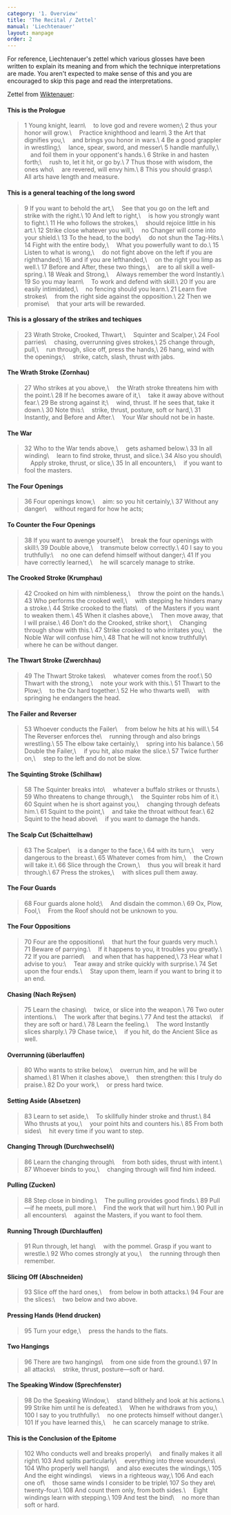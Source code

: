 ```yaml
---
category: '1. Overview'
title: 'The Recital / Zettel'
manual: 'Liechtenauer'
layout: manpage
order: 2
---
```


For reference, Liechtenauer's zettel which various glosses have been written to explain its meaning and from which the technique interpretations are made. You aren't expected to make sense of this and you are encouraged to skip this page and read the interpretations.

Zettel from [Wiktenauer](http://wiktenauer.com/wiki/Johannes_Liechtenauer):

#### This is the Prologue
> 1	Young knight, learn\\
>  to love god and revere women;\\
> 2	thus your honor will grow.\\
>  Practice knighthood and learn\\
> 3	the Art that dignifies you,\\
>  and brings you honor in wars.\\
> 4	Be a good grappler in wrestling;\\
>  lance, spear, sword, and messer\\
> 5	handle manfully,\\
>  and foil them in your opponent's hands.\\
> 6	Strike in and hasten forth;\\
>  rush to, let it hit, or go by.\\
> 7	Thus those with wisdom, the ones who\\
>  are revered, will envy him.\\
> 8	This you should grasp:\\
>  All arts have length and measure.


#### This is a general teaching of the long sword
> 9	If you want to behold the art,\\
>  See that you go on the left and strike with the right.\\
> 10	And left to right,\\
>  is how you strongly want to fight.\\
> 11	He who follows the strokes,\\
>  should rejoice little in his art.\\
> 12	Strike close whatever you will,\\
>  no Changer will come into your shield.\\
> 13	To the head, to the body\\
>  do not shun the Tag-Hits.\\
> 14	Fight with the entire body,\\
>  What you powerfully want to do.\\
> 15	Listen to what is wrong,\\
>  do not fight above on the left if you are righthanded;\\
> 16	and if you are lefthanded,\\
>  on the right you limp as well.\\
> 17	Before and After, these two things,\\
>  are to all skill a well-spring.\\
> 18	Weak and Strong,\\
>  Always remember the word Instantly.\\
> 19	So you may learn\\
>  To work and defend with skill.\\
> 20	If you are easily intimidated,\\
>  no fencing should you learn.\\
> 21	Learn five strokes\\
>  from the right side against the opposition.\\
> 22	Then we promise\\
>  that your arts will be rewarded.


#### This is a glossary of the strikes and techiques
> 23	Wrath Stroke, Crooked, Thwart,\\
>  Squinter and Scalper,\\
> 24	Fool parries\\
>  chasing, overrunning gives strokes,\\
> 25	change through, pull,\\
>  run through, slice off, press the hands,\\
> 26	hang, wind with the openings;\\
>  strike, catch, slash, thrust with jabs.

#### The Wrath Stroke (Zornhau)
> 27	Who strikes at you above,\\
>  the Wrath stroke threatens him with the point.\\
> 28	If he becomes aware of it,\\
>  take it away above without fear.\\
> 29	Be strong against it;\\
>  wind, thrust. If he sees that, take it down.\\
> 30	Note this:\\
>  strike, thrust, posture, soft or hard,\\
> 31	Instantly, and Before and After.\\
>  Your War should not be in haste.

#### The War
> 32	Who to the War tends above,\\
>  gets ashamed below.\\
> 33	In all winding\\
 learn to find stroke, thrust, and slice.\\
> 34	Also you should\\
>  Apply stroke, thrust, or slice,\\
> 35	In all encounters,\\
>  if you want to fool the masters.


#### The Four Openings
> 36	Four openings know,\\
>  aim: so you hit certainly,\\
> 37	Without any danger\\
>  without regard for how he acts;

#### To Counter the Four Openings
> 38	If you want to avenge yourself,\\
>  break the four openings with skill:\\
> 39	Double above,\\
>  transmute below correctly.\\
> 40	I say to you truthfully:\\
>  no one can defend himself without danger;\\
> 41	If you have correctly learned,\\
>  he will scarcely manage to strike.


#### The Crooked Stroke (Krumphau)
> 42	Crooked on him with nimbleness,\\
>  throw the point on the hands.\\
> 43	Who performs the crooked well,\\
>  with stepping he hinders many a stroke.\\
> 44	Strike crooked to the flats\\
>  of the Masters if you want to weaken them.\\
> 45	When it clashes above,\\
>  Then move away, that I will praise.\\
> 46	Don't do the Crooked, strike short,\\
>  Changing through show with this.\\
> 47	Strike crooked to who irritates you,\\
>  the Noble War will confuse him,\\
> 48	That he will not know truthfully\\
>  where he can be without danger.

#### The Thwart Stroke (Zwerchhau)
> 49	The Thwart Stroke takes\\
>  whatever comes from the roof.\\
> 50	Thwart with the strong,\\
>  note your work with this.\\
> 51	Thwart to the Plow;\\
>  to the Ox hard together.\\
> 52	He who thwarts well\\
>  with springing he endangers the head.

#### The Failer and Reverser
> 53	Whoever conducts the Failer\\
>  from below he hits at his will.\\
> 54	The Reverser enforces the\\
>  running through and also brings wrestling.\\
> 55	The elbow take certainly,\\
>  spring into his balance.\\
> 56	Double the Failer,\\
>  if you hit, also make the slice.\\
> 57	Twice further on,\\
>  step to the left and do not be slow.


#### The Squinting Stroke (Schilhaw)
> 58	The Squinter breaks into\\
>  whatever a buffalo strikes or thrusts.\\
> 59	Who threatens to change through,\\
>  the Squinter robs him of it.\\
> 60	Squint when he is short against you,\\
>  changing through defeats him.\\
> 61	Squint to the point,\\
>  and take the throat without fear.\\
> 62	Squint to the head above\\
>  if you want to damage the hands.


#### The Scalp Cut (Schaittelhaw)
> 63	The Scalper\\
>  is a danger to the face,\\
> 64	with its turn,\\
>  very dangerous to the breast.\\
> 65	Whatever comes from him,\\
>  the Crown will take it.\\
> 66	Slice through the Crown,\\
>  thus you will break it hard through.\\
> 67	Press the strokes,\\
>  with slices pull them away.


#### The Four Guards
> 68	Four guards alone hold;\\
>  And disdain the common.\\
> 69	Ox, Plow, Fool,\\
>  From the Roof should not be unknown to you.


#### The Four Oppositions
> 70	Four are the oppositions\\
>  that hurt the four guards very much.\\
> 71	Beware of parrying.\\
>  If it happens to you, it troubles you greatly.\\
> 72	If you are parried\\
>  and when that has happened,\\
> 73	Hear what I advise to you:\\
>  Tear away and strike quickly with surprise.\\
> 74	Set upon the four ends.\\
>  Stay upon them, learn if you want to bring it to an end.


#### Chasing (Nach Reÿsen)
> 75	Learn the chasing\\
>  twice, or slice into the weapon.\\
> 76	Two outer intentions.\\
>  The work after that begins.\\
> 77	And test the attacks\\
>  if they are soft or hard.\\
> 78	Learn the feeling.\\
>  The word Instantly slices sharply.\\
> 79	Chase twice,\\
>  if you hit, do the Ancient Slice as well.


#### Overrunning (überlauffen)
> 80	Who wants to strike below,\\
>  overrun him, and he will be shamed.\\
> 81	When it clashes above,\\
>  then strengthen: this I truly do praise.\\
> 82	Do your work,\\
>  or press hard twice.


#### Setting Aside (Absetzen)
> 83	Learn to set aside,\\
>  To skillfully hinder stroke and thrust.\\
> 84	Who thrusts at you,\\
>  your point hits and counters his.\\
> 85	From both sides\\
>  hit every time if you want to step.


#### Changing Through (Durchwechselñ)
> 86	Learn the changing through\\
>  from both sides, thrust with intent.\\
> 87	Whoever binds to you,\\
>  changing through will find him indeed.


#### Pulling (Zucken)
> 88	Step close in binding.\\
>  The pulling provides good finds.\\
> 89	Pull—if he meets, pull more.\\
>  Find the work that will hurt him.\\
> 90	Pull in all encounters\\
>  against the Masters, if you want to fool them.


#### Running Through (Durchlauffen)
> 91	Run through, let hang\\
>  with the pommel. Grasp if you want to wrestle.\\
> 92	Who comes strongly at you,\\
>  the running through then remember.

#### Slicing Off (Abschneiden)
> 93	Slice off the hard ones,\\
>  from below in both attacks.\\
> 94	Four are the slices:\\
>  two below and two above.


#### Pressing Hands (Hend drucken)
> 95	Turn your edge,\\
>  press the hands to the flats.


#### Two Hangings
> 96	There are two hangings\\
>  from one side from the ground.\\
> 97	In all attacks\\
>  strike, thrust, posture—soft or hard.


#### The Speaking Window (Sprechfenster)
> 98	Do the Speaking Window,\\
>  stand blithely and look at his actions.\\
> 99	Strike him until he is defeated.\\
>  When he withdraws from you,\\
> 100	I say to you truthfully:\\
>  no one protects himself without danger.\\
> 101	If you have learned this,\\
>  he can scarcely manage to strike.


#### This is the Conclusion of the Epitome
> 102	Who conducts well and breaks properly\\
>  and finally makes it all right\\
> 103	And splits particularly\\
>  everything into three wounders\\
> 104	Who properly well hangs\\
>  and also executes the windings,\\
> 105	And the eight windings\\
>  views in a righteous way,\\
> 106	And each one of\\
>  those same winds I consider to be triple\\
> 107	So they are\\
>  twenty-four.\\
> 108	And count them only, from both sides.\\
>  Eight windings learn with stepping.\\
> 109	And test the bind\\
>  no more than soft or hard.
